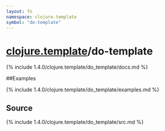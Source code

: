 ```yaml
---
layout: fn
namespace: clojure.template
symbol: "do-template"
---
```


# [clojure.template](../)/do-template

{% include 1.4.0/clojure.template/do_template/docs.md %}

##Examples

{% include 1.4.0/clojure.template/do_template/examples.md %}
## Source
{% include 1.4.0/clojure.template/do_template/src.md %}

